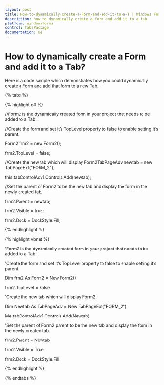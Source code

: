 ```yaml
---
layout: post
title: How-to-dynamically-create-a-Form-and-add-it-to-a-T | Windows Forms | Syncfusion
description: how to dynamically create a form and add it to a tab
platform: windowsforms
control: TabsPackage
documentation: ug
---
```


# How to dynamically create a Form and add it to a Tab?

Here is a code sample which demonstrates how you could dynamically create a Form and add that form to a new Tab.

{% tabs %}

{% highlight c# %}


//Form2 is the dynamically created form in your project that needs to be added to a Tab.

//Create the form and set it’s TopLevel property to false to enable setting it’s parent.

Form2 frm2 = new Form2();

frm2.TopLevel = false;

//Create the new tab which will display Form2TabPageAdv newtab = new TabPageExt("FORM_2");

this.tabControlAdv1.Controls.Add(newtab);

//Set the parent of Form2 to be the new tab and display the form in the newly created tab.

frm2.Parent = newtab;

frm2.Visible = true;

frm2.Dock = DockStyle.Fill;

{% endhighlight %}

{% highlight vbnet %}



'Form2 is the dynamically created form in your project that needs to be added to a Tab.

'Create the form and set it’s TopLevel property to false to enable setting it’s parent.

Dim frm2 As Form2 = New Form2()

frm2.TopLevel = False 

'Create the new tab which will display Form2.

Dim Newtab As TabPageAdv = New TabPageExt("FORM_2")

Me.tabControlAdv1.Controls.Add(Newtab) 

'Set the parent of Form2 parent to be the new tab and display the form in the newly created tab.

frm2.Parent = Newtab

frm2.Visible = True

frm2.Dock = DockStyle.Fill

{% endhighlight %}

{% endtabs %}